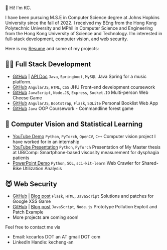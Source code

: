 👋 Hi! I'm KC. 

I have been pursuing M.S.E in Computer Science degree at Johns Hopkins University since the fall of 2022. I received my BEng from the Hong Kong Polytechnic University and MPhil in Computer Science and Engineering from the Hong Kong University of Science and Technology. I’m interested in full-stack development, computer vision, and web security.

Here is my [Resume](https://docs.google.com/document/d/e/2PACX-1vSroWWC82XscTtjCT32T9kKbY7dTutohe3CySWeHqlCBpZsV0SDQvsAmNI_kAPiqrn-FMdkBBdG4UwO/pub) and some of my projects: 

## 👨‍💻 Full Stack Development
   - [GitHub](https://github.com/kccarlos/music_webapp_backend) | [API Doc](https://github.com/kccarlos/music_webapp_backend/blob/main/API%20docs.pdf) `Java`, `Springboot`, `MySQL` Java Spring for a music platform. 
   - [GitHub](https://github.com/kccarlos/fullstack-course) `AngularJS`, `HTML`, `CSS` JHU Front-end development coursework 
  - [GitHub](https://github.com/kccarlos/web-chess-game) `JavaScript`, `Node.JS`, `Express`, `Socket.IO` Multi-person Web Cheese Game 
  - [GitHub](https://github.com/kccarlos/myBookList) `AngularJS`, `Bootstrap`, `Flask`, `SQLite` Personal Booklist Web App 
  - [GitHub](https://github.com/kccarlos/forestgame) `Java` OOP Coursework - Commandline forest game 

## 🤖 Computer Vision and Statistical Learning

  -  [YouTube Demo](https://youtu.be/K9hXff5DaKw?t=114) `Python`, `PyTorch`, `OpenCV`, `C++` Computer vision project I have worked for in an internship
  -  [YouTube Presentation](https://www.youtube.com/watch?v=cyI9EGP4aqU) `Python`, `PyTorch` Presentation of My Master thesis at UBiComp: Smartphone-based viscosity measurement for dysphagia patients 
  -  [PowerPoint Demo](https://hkustconnect-my.sharepoint.com/:p:/g/personal/kanaa_connect_ust_hk/EVHqF_P4IntBnf5csz6GxDoBnV6f3PF6o7RQ_C8T50eLiw?e=JBYd5P) `Python`, `SQL`, `sci-kit-learn` Web Crawler for Shared-Bike Utilization Analysis 

## 😈 Web Security
   - [GitHub](https://github.com/kccarlos/googlexssgame) | [Blog post](https://kccarlos.github.io/2022/10/15/Cracking-and-Patching-the-Google-XSS-Game/) `Flask`, `HTML`, `JavaScript` Solutions and patches for Google XSS Game
   - [GitHub](https://github.com/kccarlos/prototypepollutionpatching) | [Blog post](https://kccarlos.github.io/2022/11/06/Prototype-Pollution-Example-Exploit-and-Patching/) `JavaScript`, `Node.js` Prototype Pollution Exploit and Patch Example
   - More projects are coming soon!

Feel free to contact me via
  - Email: kccarlos DOT an AT gmail DOT com
  - LinkedIn Handle: kecheng-an
